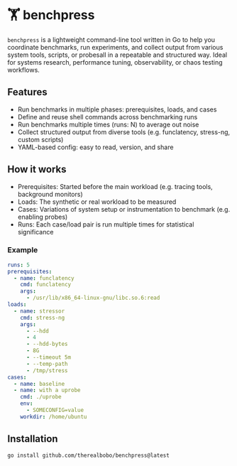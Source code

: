 #  🏋️ benchpress

`benchpress` is a lightweight command-line tool written in Go to help you coordinate benchmarks,
run experiments, and collect output from various system tools, scripts, or probesall in a repeatable
and structured way. Ideal for systems research, performance tuning, observability, or chaos testing
workflows.

## Features

- Run benchmarks in multiple phases: prerequisites, loads, and cases
- Define and reuse shell commands across benchmarking runs
- Run benchmarks multiple times (runs: N) to average out noise
- Collect structured output from diverse tools (e.g. funclatency, stress-ng, custom scripts)
- YAML-based config: easy to read, version, and share

## How it works

- Prerequisites: Started before the main workload (e.g. tracing tools, background monitors)
- Loads: The synthetic or real workload to be measured
- Cases: Variations of system setup or instrumentation to benchmark (e.g. enabling probes)
- Runs: Each case/load pair is run multiple times for statistical significance

### Example

``` yaml
runs: 5
prerequisites:
  - name: funclatency
    cmd: funclatency
    args:
      - /usr/lib/x86_64-linux-gnu/libc.so.6:read
loads:
  - name: stressor
    cmd: stress-ng
    args:
      - --hdd
      - 4
      - --hdd-bytes
      - 8G
      - --timeout 5m
      - --temp-path
      - /tmp/stress
cases:
  - name: baseline
  - name: with a uprobe
    cmd: ./uprobe
    env:
      - SOMECONFIG=value
    workdir: /home/ubuntu
```

## Installation

```bash
go install github.com/therealbobo/benchpress@latest
```
